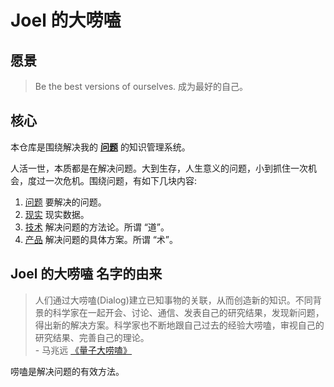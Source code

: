 # Joel 的大唠嗑
## 愿景
> Be the best versions of ourselves.
> 成为最好的自己。

## 核心
本仓库是围绕解决我的 **[问题](./content/problem/readme.md)** 的知识管理系统。

人活一世，本质都是在解决问题。大到生存，人生意义的问题，小到抓住一次机会，度过一次危机。围绕问题，有如下几块内容: 
1. [问题](./content/problem/list.md) 要解决的问题。
1. [现实](./content/fact/readme.md) 现实数据。
1. [技术](./content/tech/readme.md) 解决问题的方法论。所谓 “道”。
1. [产品](./content/product/readme.md) 解决问题的具体方案。所谓 “术”。

## Joel 的大唠嗑 名字的由来
> 人们通过大唠嗑(Dialog)建立已知事物的关联，从而创造新的知识。不同背景的科学家在一起开会、讨论、通信、发表自己的研究结果，发现新问题，得出新的解决方案。科学家也不断地跟自己过去的经验大唠嗑，审视自己的研究结果、完善自己的理论。  
> \- 马兆远 [《量子大唠嗑》](./content/product/book/science/quantum-dialog.md)

唠嗑是解决问题的有效方法。